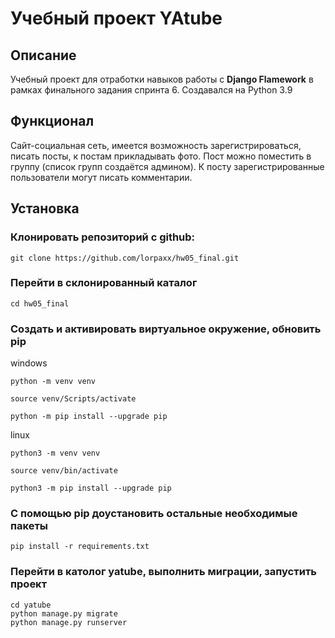 # Учебный проект YAtube
## Описание
Учебный проект для отработки навыков работы с **Django Flamework** в рамках финального задания спринта 6.
Создавался на Python 3.9
## Функционал
Сайт-социальная сеть, имеется возможность зарегистрироваться, писать посты, к постам прикладывать фото. Пост можно поместить в группу (список групп создаётся админом). К посту зарегистрированные пользователи могут писать комментарии.

## Установка
### Клонировать репозиторий с github:
```
git clone https://github.com/lorpaxx/hw05_final.git
```
### Перейти в склонированный каталог
```
cd hw05_final
```
### Создать и активировать виртуальное окружение, обновить pip
windows
```
python -m venv venv

source venv/Scripts/activate

python -m pip install --upgrade pip
```
linux
```
python3 -m venv venv

source venv/bin/activate

python3 -m pip install --upgrade pip
```
### C помощью pip доустановить остальные необходимые пакеты
```
pip install -r requirements.txt
```
### Перейти в католог yatube, выполнить миграции, запустить проект
```
cd yatube
python manage.py migrate
python manage.py runserver
```